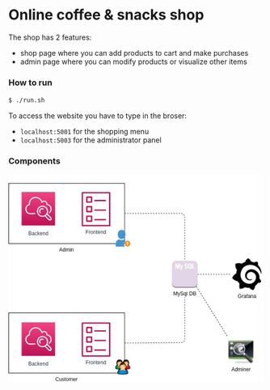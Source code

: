 # Online coffee & snacks shop

The shop has 2 features: 
  - shop page where you can add products to cart and make purchases
  - admin page where you can modify products or visualize other items
  
### How to run

```sh
$ ./run.sh
```
To access the website you have to type in the broser:
  - `localhost:5001` for the shopping menu
  - `localhost:5003` for the administrator panel
  
### Components
![diagram](https://github.com/ruxandravr/idp-project/blob/master/figs/diagrama-idp.jpg?raw=true)
